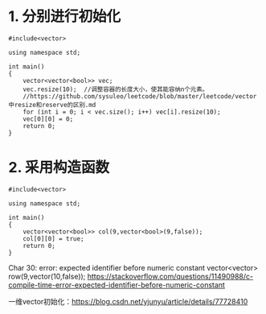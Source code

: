 # 1. 分别进行初始化
```
#include<vector>

using namespace std;

int main()
{
    vector<vector<bool>> vec;
    vec.resize(10);  //调整容器的长度大小，使其能容纳n个元素。
    //https://github.com/sysuleo/leetcode/blob/master/leetcode/vector中resize和reserve的区别.md
    for (int i = 0; i < vec.size(); i++) vec[i].resize(10);
    vec[0][0] = 0;
    return 0;
}
```
 
# 2. 采用构造函数
```
#include<vector>

using namespace std;

int main()
{
    vector<vector<bool>> col(9,vector<bool>(9,false));
    col[0][0] = true;
    return 0;
}
```

Char 30: error: expected identifier before numeric constant vector<vector<bool>> row(9,vector<bool>(10,false));
    https://stackoverflow.com/questions/11490988/c-compile-time-error-expected-identifier-before-numeric-constant

一维vector初始化：https://blog.csdn.net/yjunyu/article/details/77728410
